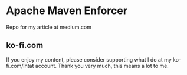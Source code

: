 # Apache Maven Enforcer
Repo for my article at medium.com

## ko-fi.com
If you enjoy my content, please consider supporting what I do at my ko-fi.com/lhtat account. Thank you very much, this means a lot to me.
